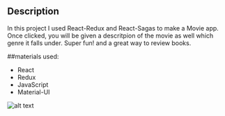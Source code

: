 

## Description
In this project I used React-Redux and React-Sagas to make a Movie app. Once clicked, you will be given a descritpion of the movie as well which genre it falls under. Super fun! and a great way to review books. 

##materials used:
- React
- Redux
- JavaScript
- Material-UI


![alt text](https://imgur.com/a/x12HC3I)
